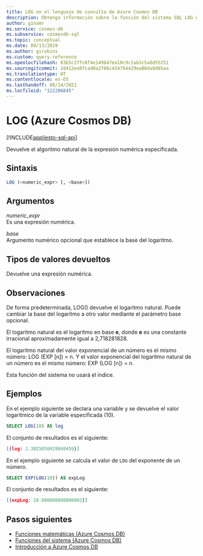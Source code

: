 ```yaml
---
title: LOG en el lenguaje de consulta de Azure Cosmos DB
description: Obtenga información sobre la función del sistema SQL LOG en Azure Cosmos DB devuelve el logaritmo neperiano de la expresión numérica especificada
author: ginamr
ms.service: cosmos-db
ms.subservice: cosmosdb-sql
ms.topic: conceptual
ms.date: 09/13/2019
ms.author: girobins
ms.custom: query-reference
ms.openlocfilehash: 03b5c27fc0f4e149847ea10c9c1ab3c5a8d55251
ms.sourcegitcommit: 2d412ea97cad0a2f66c434794429ea80da9d65aa
ms.translationtype: HT
ms.contentlocale: es-ES
ms.lasthandoff: 08/14/2021
ms.locfileid: "122206845"
---
```

# <a name="log-azure-cosmos-db"></a>LOG (Azure Cosmos DB)
[!INCLUDE[appliesto-sql-api](../includes/appliesto-sql-api.md)]

 Devuelve el algoritmo natural de la expresión numérica especificada.  
  
## <a name="syntax"></a>Sintaxis
  
```sql
LOG (<numeric_expr> [, <base>])  
```  
  
## <a name="arguments"></a>Argumentos
  
*numeric_expr*  
   Es una expresión numérica.  
  
*base*  
   Argumento numérico opcional que establece la base del logaritmo.  
  
## <a name="return-types"></a>Tipos de valores devueltos
  
  Devuelve una expresión numérica.  
  
## <a name="remarks"></a>Observaciones
  
  De forma predeterminada, LOG() devuelve el logaritmo natural. Puede cambiar la base del logaritmo a otro valor mediante el parámetro base opcional.  
  
  El logaritmo natural es el logaritmo en base **e**, donde **e** es una constante irracional aproximadamente igual a 2,718281828.  
  
  El logaritmo natural del valor exponencial de un número es el mismo número: LOG (EXP [n]) = n. Y el valor exponencial del logaritmo natural de un número es el mismo número: EXP (LOG [n]) = n.

  Esta función del sistema no usará el índice.
  
## <a name="examples"></a>Ejemplos
  
  En el ejemplo siguiente se declara una variable y se devuelve el valor logarítmico de la variable especificada (10).  
  
```sql
SELECT LOG(10) AS log  
```  
  
 El conjunto de resultados es el siguiente:  
  
```json
[{log: 2.3025850929940459}]  
```  
  
 En el ejemplo siguiente se calcula el valor de `LOG` del exponente de un número.  
  
```sql
SELECT EXP(LOG(10)) AS expLog  
```  
  
 El conjunto de resultados es el siguiente:  
  
```json
[{expLog: 10.000000000000002}]  
```  

## <a name="next-steps"></a>Pasos siguientes

- [Funciones matemáticas (Azure Cosmos DB)](sql-query-mathematical-functions.md)
- [Funciones del sistema (Azure Cosmos DB)](sql-query-system-functions.md)
- [Introducción a Azure Cosmos DB](../introduction.md)
